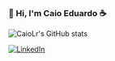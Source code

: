 ### 👋 Hi, I'm Caio Eduardo ☕

<!--
**CaioLr/CaioLr** is a ✨ _special_ ✨ repository because its `README.md` (this file) appears on your GitHub profile.

Here are some ideas to get you started:

- 🔭 I’m currently working on ...
- 🌱 I’m currently learning ...
- 👯 I’m looking to collaborate on ...
- 🤔 I’m looking for help with ...
- 💬 Ask me about ...
- 📫 How to reach me: ...
- 😄 Pronouns: ...
- ⚡ Fun fact: ...
-->

![CaioLr's GitHub stats](https://github-readme-stats.vercel.app/api?username=caiolr&show_icons=true&theme=radical)

[![LinkedIn](https://img.shields.io/badge/-LinkedIn-0d0D0D?style=flat&labelColor=0D0D0D&logo=Linkedin&Color=white)](+https://www.linkedin.com/in/caio-eduardo-316906215/)
